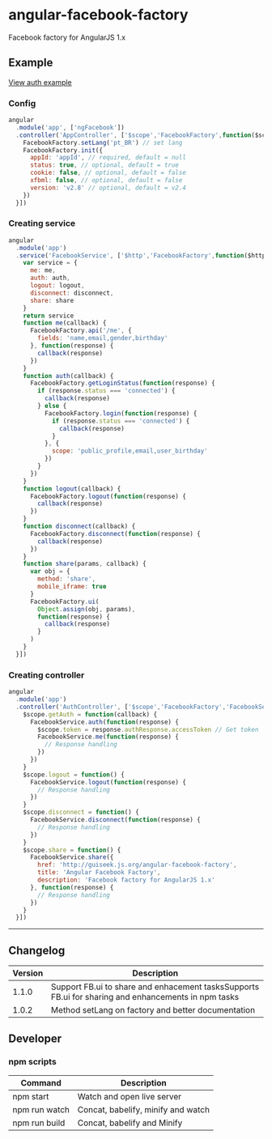 # angular-facebook-factory
Facebook factory for AngularJS 1.x

## Example

[View auth example](./examples/index.html)

### Config
```javascript
angular
  .module('app', ['ngFacebook'])
  .controller('AppController', ['$scope','FacebookFactory',function($scope,FacebookFactory) {
    FacebookFactory.setLang('pt_BR') // set lang
    FacebookFactory.init({
      appId: 'appId', // required, default = null
      status: true, // optional, default = true
      cookie: false, // optional, default = false
      xfbml: false, // optional, default = false
      version: 'v2.8' // optional, default = v2.4
    })
  }])
```

### Creating service
```javascript
angular
  .module('app')
  .service('FacebookService', ['$http','FacebookFactory',function($http,FacebookFactory) {
    var service = {
      me: me,
      auth: auth,
      logout: logout,
      disconnect: disconnect,
      share: share
    }
    return service
    function me(callback) {
      FacebookFactory.api('/me', {
        fields: 'name,email,gender,birthday'
      }, function(response) {
        callback(response)
      })
    }
    function auth(callback) {
      FacebookFactory.getLoginStatus(function(response) {
        if (response.status === 'connected') {
          callback(response)
        } else {
          FacebookFactory.login(function(response) {
            if (response.status === 'connected') {
              callback(response)
            }
          }, {
            scope: 'public_profile,email,user_birthday'
          })
        }
      })
    }
    function logout(callback) {
      FacebookFactory.logout(function(response) {
        callback(response)
      })
    }
    function disconnect(callback) {
      FacebookFactory.disconnect(function(response) {
        callback(response)
      })
    }
    function share(params, callback) {
      var obj = {
        method: 'share',
        mobile_iframe: true
      }
      FacebookFactory.ui(
        Object.assign(obj, params),
        function(response) {
          callback(response)
        }
      )
    }
  }])
```

### Creating controller
```javascript
angular
  .module('app')
  .controller('AuthController', ['$scope','FacebookFactory','FacebookService',function($scope,FacebookFactory,FacebookService) {
    $scope.getAuth = function(callback) {
      FacebookService.auth(function(response) {
        $scope.token = response.authResponse.accessToken // Get token
        FacebookService.me(function(response) {
          // Response handling
        })
      })
    }
    $scope.logout = function() {
      FacebookService.logout(function(response) {
        // Response handling
      })
    }
    $scope.disconnect = function() {
      FacebookService.disconnect(function(response) {
        // Response handling
      })
    }
    $scope.share = function() {
      FacebookService.share({
        href: 'http://guiseek.js.org/angular-facebook-factory',
        title: 'Angular Facebook Factory',
        description: 'Facebook factory for AngularJS 1.x'
      }, function(response) {
        // Response handling
      })
    }
  }])
```

---

## Changelog

Version | Description
--- | ---
1.1.0 | Support FB.ui to share and enhacement tasksSupports FB.ui for sharing and enhancements in npm tasks
1.0.2 | Method setLang on factory and better documentation

## Developer

### npm scripts

Command | Description
--- | ---
npm start | Watch and open live server
npm run watch | Concat, babelify, minify and watch
npm run build | Concat, babelify and Minify